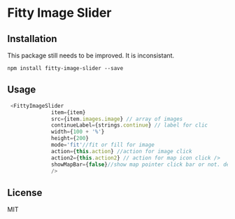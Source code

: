 # Fitty Image Slider



## Installation
This package still needs to be improved.
It is inconsistant.
```
npm install fitty-image-slider --save
```

## Usage

```javascript
 <FittyImageSlider
              item={item}
              src={item.images.image} // array of images
              continueLabel={strings.continue} // label for clic
              width={100 + '%'}
              height={200}
              mode='fit'//fit or fill for image
              action={this.action} //action for image click
              action2={this.action2} // action for map icon click />
              showMapBar={false}//show map pointer click bar or not. default true
              />
```

## License

MIT
